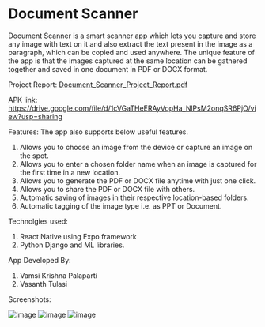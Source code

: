 # Document Scanner

Document Scanner is a smart scanner app which lets you capture and store any image with text on it and also extract the text present in the image as a paragraph, which can be copied and used anywhere. The unique feature of the app is that the images captured at the same location can be gathered together and saved in one document in PDF or DOCX format.

Project Report:
[Document_Scanner_Project_Report.pdf](https://github.com/VamsiKrishna26/DocumentScanner/files/7905103/Document_Scanner_Project_Report.pdf)


APK link:
https://drive.google.com/file/d/1cVGaTHeERAyVopHa_NlPsM2onqSR6PjO/view?usp=sharing

Features:
The app also supports below useful features.
1.	Allows you to choose an image from the device or capture an image on the spot.
2.	Allows you to enter a chosen folder name when an image is captured for the first time in a new location.
3.	Allows you to generate the PDF or DOCX file anytime with just one click.
4.	Allows you to share the PDF or DOCX file with others.
5.	Automatic saving of images in their respective location-based folders.
6.	Automatic tagging of the image type i.e. as PPT or Document.

Technolgies used:
1. React Native using Expo framework
2. Python Django and ML libraries.

App Developed By:
1. Vamsi Krishna Palaparti
2. Vasanth Tulasi

Screenshots:

![image](https://user-images.githubusercontent.com/39048968/150338098-8a5f5e8d-9c27-447d-9e2a-b321416a495c.png)
![image](https://user-images.githubusercontent.com/39048968/150338134-62748428-abff-4025-a020-accf7f2aaa35.png)
![image](https://user-images.githubusercontent.com/39048968/150338153-d25e8578-b784-42c7-8bdf-3757d1f4075a.png)
